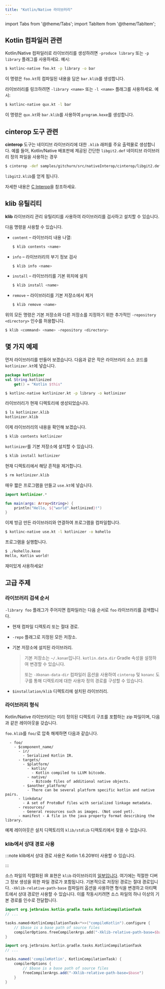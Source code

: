 ```yaml
---
title: "Kotlin/Native 라이브러리"
---
```

import Tabs from '@theme/Tabs';
import TabItem from '@theme/TabItem';

## Kotlin 컴파일러 관련

Kotlin/Native 컴파일러로 라이브러리를 생성하려면 `-produce library` 또는 `-p library` 플래그를 사용하세요. 예시:

```bash
$ kotlinc-native foo.kt -p library -o bar
```

이 명령은 `foo.kt`의 컴파일된 내용을 담은 `bar.klib`를 생성합니다.

라이브러리를 링크하려면 `-library <name>` 또는 `-l <name>` 플래그를 사용하세요. 예시:

```bash
$ kotlinc-native qux.kt -l bar
```

이 명령은 `qux.kt`와 `bar.klib`를 사용하여 `program.kexe`를 생성합니다.

## cinterop 도구 관련

**cinterop** 도구는 네이티브 라이브러리에 대한 `.klib` 래퍼를 주요 출력물로 생성합니다.
예를 들어, Kotlin/Native 배포판에 제공된 간단한 `libgit2.def` 네이티브 라이브러리 정의 파일을 사용하는 경우

```bash
$ cinterop -def samples/gitchurn/src/nativeInterop/cinterop/libgit2.def -compiler-option -I/usr/local/include -o libgit2
```

`libgit2.klib`를 얻게 됩니다.

자세한 내용은 [C Interop](native-c-interop)을 참조하세요.

## klib 유틸리티

**klib** 라이브러리 관리 유틸리티를 사용하여 라이브러리를 검사하고 설치할 수 있습니다.

다음 명령을 사용할 수 있습니다.

* `content` – 라이브러리 내용 나열:

  ```bash
  $ klib contents <name>
  ```

* `info` – 라이브러리의 부기 정보 검사

  ```bash
  $ klib info <name>
  ```

* `install` – 라이브러리를 기본 위치에 설치

  ```bash
  $ klib install <name>
  ```

* `remove` – 라이브러리를 기본 저장소에서 제거

  ```bash
  $ klib remove <name>
  ```

위의 모든 명령은 기본 저장소와 다른 저장소를 지정하기 위한 추가적인 `-repository <directory>` 인수를 허용합니다.

```bash
$ klib <command> <name> -repository <directory>
```

## 몇 가지 예제

먼저 라이브러리를 만들어 보겠습니다.
다음과 같은 작은 라이브러리 소스 코드를 `kotlinizer.kt`에 넣습니다.

```kotlin
package kotlinizer
val String.kotlinized
    get() = "Kotlin $this"
```

```bash
$ kotlinc-native kotlinizer.kt -p library -o kotlinizer
```

라이브러리가 현재 디렉토리에 생성되었습니다.

```bash
$ ls kotlinizer.klib
kotlinizer.klib
```

이제 라이브러리의 내용을 확인해 보겠습니다.

```bash
$ klib contents kotlinizer
```

`kotlinizer`를 기본 저장소에 설치할 수 있습니다.

```bash
$ klib install kotlinizer
```

현재 디렉토리에서 해당 흔적을 제거합니다.

```bash
$ rm kotlinizer.klib
```

매우 짧은 프로그램을 만들고 `use.kt`에 넣습니다.

```kotlin
import kotlinizer.*

fun main(args: Array<String>) {
    println("Hello, ${"world".kotlinized}!")
}
```

이제 방금 만든 라이브러리와 연결하여 프로그램을 컴파일합니다.

```bash
$ kotlinc-native use.kt -l kotlinizer -o kohello
```

프로그램을 실행합니다.

```bash
$ ./kohello.kexe
Hello, Kotlin world!
```

재미있게 사용하세요!

## 고급 주제

### 라이브러리 검색 순서

`-library foo` 플래그가 주어지면 컴파일러는 다음 순서로 `foo` 라이브러리를 검색합니다.

* 현재 컴파일 디렉토리 또는 절대 경로.
* `-repo` 플래그로 지정된 모든 저장소.
* 기본 저장소에 설치된 라이브러리.

   > 기본 저장소는 `~/.konan`입니다. `kotlin.data.dir` Gradle 속성을 설정하여 변경할 수 있습니다.
   > 
   > 또는 `-Xkonan-data-dir` 컴파일러 옵션을 사용하여 `cinterop` 및 `konanc` 도구를 통해 디렉토리에 대한 사용자 정의 경로를 구성할 수 있습니다.
   > 
   

* `$installation/klib` 디렉토리에 설치된 라이브러리.

### 라이브러리 형식

Kotlin/Native 라이브러리는 미리 정의된 디렉토리 구조를 포함하는 zip 파일이며, 다음과 같은 레이아웃을 갖습니다.

`foo.klib`를 `foo/`로 압축 해제하면 다음과 같습니다.

```text
  - foo/
    - $component_name/
      - ir/
        - Serialized Kotlin IR.
      - targets/
        - $platform/
          - kotlin/
            - Kotlin compiled to LLVM bitcode.
          - native/
            - Bitcode files of additional native objects.
        - $another_platform/
          - There can be several platform specific kotlin and native pairs.
      - linkdata/
        - A set of ProtoBuf files with serialized linkage metadata.
      - resources/
        - General resources such as images. (Not used yet).
      - manifest - A file in the java property format describing the library.
```

예제 레이아웃은 설치 디렉토리의 `klib/stdlib` 디렉토리에서 찾을 수 있습니다.

### klib에서 상대 경로 사용

:::note
klib에서 상대 경로 사용은 Kotlin 1.6.20부터 사용할 수 있습니다.

:::

소스 파일의 직렬화된 IR 표현은 `klib` 라이브러리의 [일부입니다](#library-format). 여기에는 적절한 디버그 정보 생성을 위한 파일 경로가 포함됩니다. 기본적으로 저장된 경로는 절대 경로입니다. `-Xklib-relative-path-base` 컴파일러 옵션을 사용하면 형식을 변경하고 아티팩트에서 상대 경로만 사용할 수 있습니다. 이를 작동시키려면 소스 파일의 하나 이상의 기본 경로를 인수로 전달합니다.

<Tabs groupId="build-script">
<TabItem value="kotlin" label="Kotlin" default>

```kotlin
import org.jetbrains.kotlin.gradle.tasks.KotlinCompilationTask
// ...

tasks.named<KotlinCompilationTask<*>>("compileKotlin").configure {
    // $base is a base path of source files
    compilerOptions.freeCompilerArgs.add("-Xklib-relative-path-base=$base")
}
```

</TabItem>
<TabItem value="groovy" label="Groovy" default>

```groovy
import org.jetbrains.kotlin.gradle.tasks.KotlinCompilationTask
// ...

tasks.named('compileKotlin', KotlinCompilationTask) {
    compilerOptions {
        // $base is a base path of source files
        freeCompilerArgs.add("-Xklib-relative-path-base=$base")
    }
}
``` 

</TabItem>
</Tabs>